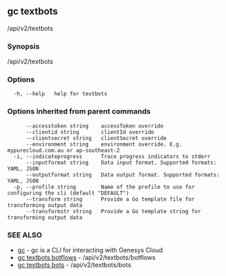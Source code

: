 ## gc textbots

/api/v2/textbots

### Synopsis

/api/v2/textbots

### Options

```
  -h, --help   help for textbots
```

### Options inherited from parent commands

```
      --accesstoken string    accessToken override
      --clientid string       clientId override
      --clientsecret string   clientSecret override
      --environment string    environment override. E.g. mypurecloud.com.au or ap-southeast-2
  -i, --indicateprogress      Trace progress indicators to stderr
      --inputformat string    Data input format. Supported formats: YAML, JSON
      --outputformat string   Data output format. Supported formats: YAML, JSON
  -p, --profile string        Name of the profile to use for configuring the cli (default "DEFAULT")
      --transform string      Provide a Go template file for transforming output data
      --transformstr string   Provide a Go template string for transforming output data
```

### SEE ALSO

* [gc](gc.html)	 - gc is a CLI for interacting with Genesys Cloud
* [gc textbots botflows](gc_textbots_botflows.html)	 - /api/v2/textbots/botflows
* [gc textbots bots](gc_textbots_bots.html)	 - /api/v2/textbots/bots


